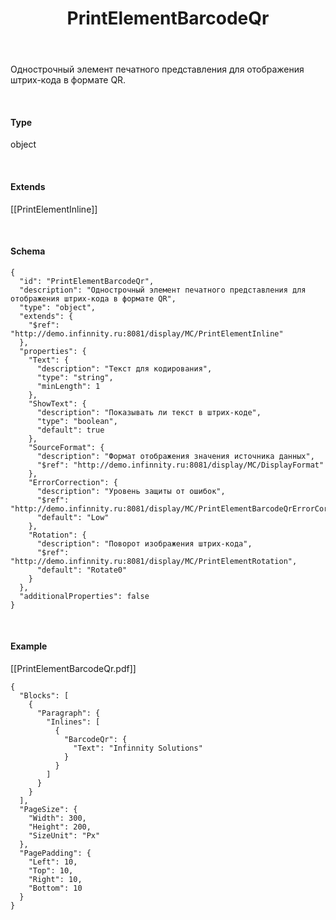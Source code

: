 ﻿---
layout: default
title: PrintElementBarcodeQr
position: 10
categories: 
tags: 
---

Однострочный элемент печатного представления для отображения штрих-кода в формате QR.

   

#### Type

object

   

#### Extends

[[PrintElementInline]]

   

#### Schema

```
{
  "id": "PrintElementBarcodeQr",
  "description": "Однострочный элемент печатного представления для отображения штрих-кода в формате QR",
  "type": "object",
  "extends": {
    "$ref": "http://demo.infinnity.ru:8081/display/MC/PrintElementInline"
  },
  "properties": {
    "Text": {
      "description": "Текст для кодирования",
      "type": "string",
      "minLength": 1
    },
    "ShowText": {
      "description": "Показывать ли текст в штрих-коде",
      "type": "boolean",
      "default": true
    },
    "SourceFormat": {
      "description": "Формат отображения значения источника данных",
      "$ref": "http://demo.infinnity.ru:8081/display/MC/DisplayFormat"
    },
    "ErrorCorrection": {
      "description": "Уровень защиты от ошибок",
      "$ref": "http://demo.infinnity.ru:8081/display/MC/PrintElementBarcodeQrErrorCorrection",
      "default": "Low"
    },
    "Rotation": {
      "description": "Поворот изображения штрих-кода",
      "$ref": "http://demo.infinnity.ru:8081/display/MC/PrintElementRotation",
      "default": "Rotate0"
    }
  },
  "additionalProperties": false
}
```

    

#### Example

[[PrintElementBarcodeQr.pdf]]

```
{
  "Blocks": [
    {
      "Paragraph": {
        "Inlines": [
          {
            "BarcodeQr": {
              "Text": "Infinnity Solutions"
            }
          }
        ]
      }
    }
  ],
  "PageSize": {
    "Width": 300,
    "Height": 200,
    "SizeUnit": "Px"
  },
  "PagePadding": {
    "Left": 10,
    "Top": 10,
    "Right": 10,
    "Bottom": 10
  }
}
```

 

 

